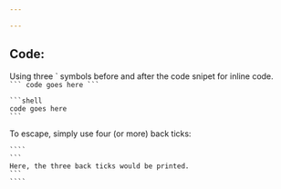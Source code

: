 ```yaml
---

---
```


## Code:  
Using three ` symbols before and after the code snipet for inline code.  
```` ``` code goes here ``` ````


````
```shell
code goes here
```
````

To escape, simply use four (or more) back ticks:
`````
````
```
Here, the three back ticks would be printed.
```
````
`````